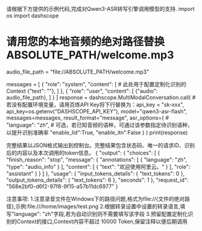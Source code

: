 请根据下方提供的示例代码,完成对Qwen3-ASR转写引擎调用模型的支持.
import os
import dashscope

# 请用您的本地音频的绝对路径替换 ABSOLUTE_PATH/welcome.mp3
audio_file_path = "file://ABSOLUTE_PATH/welcome.mp3"

messages = [
    {
        "role": "system",
        "content": [
            # 此处用于配置定制化识别的Context
            {"text": ""},
        ]
    },
    {
        "role": "user",
        "content": [
            {"audio": audio_file_path},
        ]
    }
]
response = dashscope.MultiModalConversation.call(
    # 若没有配置环境变量，请用百炼API Key将下行替换为：api_key = "sk-xxx",
    api_key=os.getenv("DASHSCOPE_API_KEY"),
    model="qwen3-asr-flash",
    messages=messages,
    result_format="message",
    asr_options={
        # "language": "zh", # 可选，若已知音频的语种，可通过该参数指定待识别语种，以提升识别准确率
        "enable_lid":True,
        "enable_itn":False
    }
)
print(response)

完整结果以JSON格式输出到控制台。完整结果包含状态码、唯一的请求ID、识别后的内容以及本次调用的token信息。
{
    "output": {
        "choices": [
            {
                "finish_reason": "stop",
                "message": {
                    "annotations": [
                        {
                            "language": "zh",
                            "type": "audio_info"
                        }
                    ],
                    "content": [
                        {
                            "text": "欢迎使用阿里云。"
                        }
                    ],
                    "role": "assistant"
                }
            }
        ]
    },
    "usage": {
        "input_tokens_details": {
            "text_tokens": 0
        },
        "output_tokens_details": {
            "text_tokens": 6
        },
        "seconds": 1
    },
    "request_id": "568e2bf0-d6f2-97f8-9f15-a57b11dc6977"
}

注意事项:
1.注意录音文件在Windows下的路径问题,格式为file://{文件的绝对路径},示例:file:///home/images/test.png
2.根据转录设置中设置的转录语言,填写"language": "zh"字段,若为自动识别则不需要填写该字段
3.预留配置定制化识别的Context的接口,Context内容不超过 10000 Token,保留注释以便后期调用